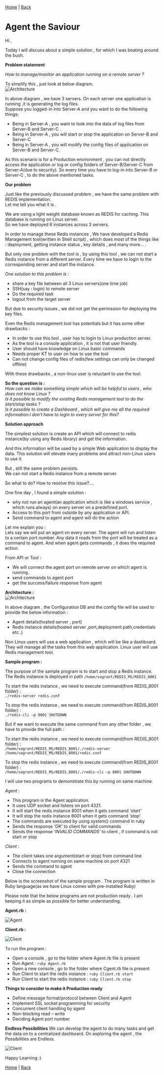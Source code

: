 [Home](https://debbiswal.github.io/Articles/) \| [Back](https://debbiswal.github.io/Articles/#redis)

# Agent the Saviour

Hi ,

Today I will discuss about a simple solution , for which I was beating around the bush.

**Problem statement**

*How to manage/monitor an application running on a remote server ?*  

To simplify this , just look at below diagram.  
![Architecture](images/agent_the_saviour-5.png) 

In above diagram , we have 3 servers. On each server one application is running ,it is generating the log files.  
Suppose you logged-in into Server-A and you want to do the following things:  
* Being in Server-A , you want to look into the data of log files from Server-B and Server-C . 
* Being in Server-A , you will start or stop the application on Server-B and Server-C
* Being in Server-A , you will modify the config files of application on Server-B and Server-C.

As this scenario is for a Production environment , you can not directly access the application or log or config folders of Server-B/Server-C from Server-A(due to security).
So every time you have to log-in into Server-B or Server-C , to do the above mentioned tasks.

**Our problem** 

Just like the previously discussed problem , we have the same problem with REDIS implementation.  
Let me tell you what it is .  

We are using a light weight database known as REDIS for caching. This database is running on Linux server.  
So we have deployed 6 instances across 3 servers.  

In order to manage these Redis instances , We have developed a Redis Management tool(written in Shell script) , which does most of the things like : deployment, getting instance status , key details , and many more... .  

But only one problem with the tool is , by using this tool , we can not start a Redis instance from a different server. Every time we have to login to the corresponding server and start the instance.  

*One solution to this problem is :*  
* share a key file between all 3 Linux servers(one time job) 
* SSH(say : login) to remote server
* Do the required task
* logout from the target server

But due to security issues , we did not get the permission for deploying the key files.  

Even the Redis management tool has potentials but it has some other drawbacks :  
* In order to use this tool , user has to login to Linux production server.
* As the tool is a console application , it is not that user friendly.
* User should have knowledge on Linux basic commands
* Needs proper KT to user on how to use the tool
* Can not change config files of redis(few settings can only be changed offline)


With these drawbacks , a non-linux user is reluctant to use the tool.  

**So the question is :**  
*How can we make something simple which will be helpful to users , who does not know Linux ?*  
*Is it possible to modify the existing Redis management tool to do the start/stop tasks ?*  
*Is it possible to create a Dashboard , which will give me all the required information.I don’t have to login to every server for this?*

**Solution approach**  

The simplest solution is create an API which will connect to redis instance(by using any Redis library) and get the information.  

And this information will be used by a simple Web application to display the data. This solution will elevate many problems and attract non-Linux users to use it.  

But , still the same problem persists.  
We can not start a Redis instance from a remote server.  

So what to do? How to resolve this issue?....  

One fine day , I found a simple solution :  
* why not run an agent(an application which is like a windows service , which runs always) on every server on a predefined port.
* Access to this port from outside by any application or API.
* Send command to agent and agent will do the action

Let me explain you :    
Lets say we will put an agent on every server. The agent will run and listen to a certain port number.
Any data it reads from the port will be treated as a command to agent.
And when agent gets commands , it does the required action.

From API or Tool :  
* We will connect the agent port on remote server on which agent is running.
* send commands to agent port
* get the success/failure response from agent


**Architecture :**  
![Architecture](images/agent_the_saviour-1.png) 

In above diagram , the Configuration DB and the config file will be used to provide the below information :  
* Agent details(hosted server , port)
* Redis instance details(hosted server ,port,deployment path,credentials etc..)

Non Linux users will use a web application , which will be like a dashboard. They will manage all the tasks from this web application.
Linux user will use Redis management tool.  

**Sample program :**  

The purpose of the sample program is to start and stop a Redis instance.  
The Redis instance is deployed in path ```/home/vagrant/REDIS_MS/REDIS_8001```  

To start the redis instance , we need to execute command(from REDIS_8001 folder) :  
```./redis-server redis.conf```  

To stop the redis instance , we need to execute command(from REDIS_8001 folder) :  
```./redis-cli –p 8001 SHUTDOWN```  

But if we want to execute the same command from any other folder , we have to provide the full path :  

To start the redis instance , we need to execute command(from REDIS_8001 folder) :  
```/home/vagrant/REDIS_MS/REDIS_8001/./redis-server /home/vagrant/REDIS_MS/REDIS_8001/redis.conf```  

To stop the redis instance , we need to execute command(from REDIS_8001 folder) :  
```/home/vagrant/REDIS_MS/REDIS_8001/./redis-cli –p 8001 SHUTDOWN```  

I will use two programs to demonstrate this by running on same machine.

*Agent* : 
* This program is the Agent application.
* It uses UDP socket and listens on port 4321.
* It will start the redis instance 8001 when it gets command *‘start’*
* It will stop the redis instance 8001 when it gets command *‘stop’*
* The commands are executed by using system() command in ruby
* Sends the response *‘OK’* to client for valid commands
* Sends the response *‘INVALID COMMANDS’* to client , if command is not start or stop

*Client* :
* The client takes one argument(start or stop) from command line
* Connects to agent running on same machine on port 4321 
* Sends the command to agent
* Close the connection

Below is the screenshot of the sample program .
The program is written in Ruby language(as we have Linux comes with pre-installed Ruby)

Please note that the below programs are not production ready . I am keeping it as simple as possible for better understanding.

**Agent.rb :**  

![Agent](images/agent_the_saviour-2.png)  

**Client.rb :**  

![Client](images/agent_the_saviour-3.png) 

To run the program :
* Open a console , go to the folder where Agent.rb file is present
* Run Agent : ```ruby Agent.rb```
* Open a new console , go to the folder where Cgent.rb file is present
* Run Client to start the redis instance : ```ruby Client.rb start```
* Run Client to start the redis instance : ```ruby Client.rb stop```


**Things to consider to make it Production ready** 
* Define message format/protocol between Client and Agent
* Implement SSL socket programming for security
* Concurrent client handling by agent
* Non-blocking read – write
* Deciding Agent port number


**Endless Possibilities** 
We can develop the agent to do many tasks and get the data on to a centralized dashboard.
On exploring the agent , the Possibilities are Endless.  

![Client](images/agent_the_saviour-4.png) 

Happy Learning :)

[Home](https://debbiswal.github.io/Articles/) \| [Back](https://debbiswal.github.io/Articles/#redis)
